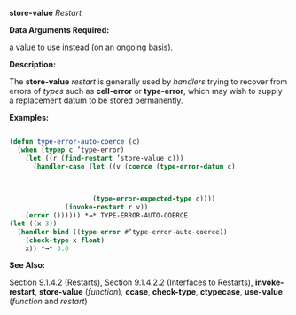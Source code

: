 **store-value** *Restart* 



**Data Arguments Required:** 



a value to use instead (on an ongoing basis). 



**Description:** 



The **store-value** *restart* is generally used by *handlers* trying to recover from errors of *types* such as **cell-error** or **type-error**, which may wish to supply a replacement datum to be stored permanently. 



**Examples:**
```lisp

(defun type-error-auto-coerce (c) 
  (when (typep c ’type-error) 
    (let ((r (find-restart ’store-value c))) 
      (handler-case (let ((v (coerce (type-error-datum c) 

				     
				     
				     (type-error-expected-type c)))) 
		      (invoke-restart r v)) 
	(error ()))))) *→* TYPE-ERROR-AUTO-COERCE 
(let ((x 3)) 
  (handler-bind ((type-error #’type-error-auto-coerce)) 
    (check-type x float) 
    x)) *→* 3.0 

```
**See Also:** 



Section 9.1.4.2 (Restarts), Section 9.1.4.2.2 (Interfaces to Restarts), **invoke-restart**, **store-value** (*function*), **ccase**, **check-type**, **ctypecase**, **use-value** (*function* and *restart*) 



